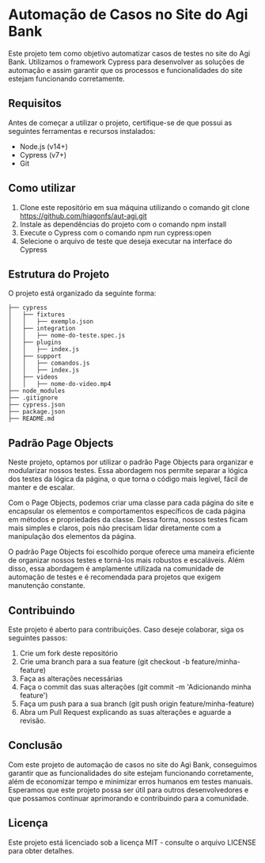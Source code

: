 # Automação de Casos no Site do Agi Bank
Este projeto tem como objetivo automatizar casos de testes no site do Agi Bank. Utilizamos o framework Cypress para desenvolver as soluções de automação e assim garantir que os processos e funcionalidades do site estejam funcionando corretamente.

## Requisitos
Antes de começar a utilizar o projeto, certifique-se de que possui as seguintes ferramentas e recursos instalados:

- Node.js (v14+)
- Cypress (v7+)
- Git

## Como utilizar
1. Clone este repositório em sua máquina utilizando o comando git clone https://github.com/hiagonfs/aut-agi.git
2. Instale as dependências do projeto com o comando npm install
3. Execute o Cypress com o comando npm run cypress:open
4. Selecione o arquivo de teste que deseja executar na interface do Cypress

## Estrutura do Projeto

O projeto está organizado da seguinte forma:
```
├── cypress
│   ├── fixtures
│   │   ├── exemplo.json
│   ├── integration
│   │   ├── nome-do-teste.spec.js
│   ├── plugins
│   │   ├── index.js
│   ├── support
│   │   ├── comandos.js
│   │   ├── index.js
│   ├── videos
│   │   ├── nome-do-video.mp4
├── node_modules
├── .gitignore
├── cypress.json
├── package.json
├── README.md
```
## Padrão Page Objects

Neste projeto, optamos por utilizar o padrão Page Objects para organizar e modularizar nossos testes. Essa abordagem nos permite separar a lógica dos testes da lógica da página, o que torna o código mais legível, fácil de manter e de escalar.

Com o Page Objects, podemos criar uma classe para cada página do site e encapsular os elementos e comportamentos específicos de cada página em métodos e propriedades da classe. Dessa forma, nossos testes ficam mais simples e claros, pois não precisam lidar diretamente com a manipulação dos elementos da página.

O padrão Page Objects foi escolhido porque oferece uma maneira eficiente de organizar nossos testes e torná-los mais robustos e escaláveis. Além disso, essa abordagem é amplamente utilizada na comunidade de automação de testes e é recomendada para projetos que exigem manutenção constante.

## Contribuindo
Este projeto é aberto para contribuições. Caso deseje colaborar, siga os seguintes passos:

1. Crie um fork deste repositório
2. Crie uma branch para a sua feature (git checkout -b feature/minha-feature)
3. Faça as alterações necessárias
4. Faça o commit das suas alterações (git commit -m 'Adicionando minha feature')
5. Faça um push para a sua branch (git push origin feature/minha-feature)
6. Abra um Pull Request explicando as suas alterações e aguarde a revisão.

## Conclusão

Com este projeto de automação de casos no site do Agi Bank, conseguimos garantir que as funcionalidades do site estejam funcionando corretamente, além de economizar tempo e minimizar erros humanos em testes manuais. Esperamos que este projeto possa ser útil para outros desenvolvedores e que possamos continuar aprimorando e contribuindo para a comunidade.

## Licença
Este projeto está licenciado sob a licença MIT - consulte o arquivo LICENSE para obter detalhes.
